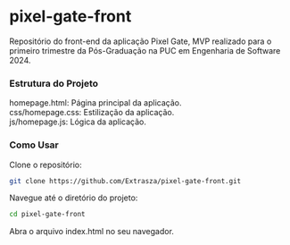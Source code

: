# pixel-gate-front

Repositório do front-end da aplicação Pixel Gate, MVP realizado para o primeiro trimestre da Pós-Graduação na PUC em Engenharia de Software 2024.

### Estrutura do Projeto

homepage.html: Página principal da aplicação.\
css/homepage.css: Estilização da aplicação.\
js/homepage.js: Lógica da aplicação.

### Como Usar

Clone o repositório:

```bash
git clone https://github.com/Extrasza/pixel-gate-front.git
```

Navegue até o diretório do projeto:

```bash
cd pixel-gate-front
```

Abra o arquivo index.html no seu navegador.
